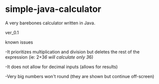 # simple-java-calculator
A very barebones calculator written in Java.

ver_0.1

known issues

-It prioritizes multiplication and division but deletes the rest of the expression (ie: 2+3*6 will calculate only 3*6)

-It does not allow for decimal inputs (allows for results)

-Very big numbers won't round (they are shown but continue off-screen)
